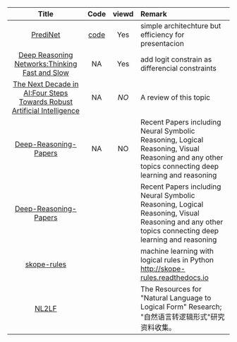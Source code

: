 | Title | Code | viewd | Remark |
| :----: | :----: | :----: | :---- |
| [PrediNet](https://arxiv.org/pdf/1905.10307.pdf) | [code](https://github.com/deepmind/deepmind-research/tree/master/PrediNet) | Yes | simple architechture but efficiency for presentacion  |
| [Deep Reasoning Networks:Thinking Fast and Slow](https://arxiv.org/abs/1906.00855) | NA | Yes |  add logit constrain as differencial constraints  |
| [The Next Decade in AI:Four Steps Towards Robust Artificial Intelligence](https://arxiv.org/ftp/arxiv/papers/2002/2002.06177.pdf) | NA | *NO* |  A review of this topic  |
|[Deep-Reasoning-Papers](https://github.com/floodsung/Deep-Reasoning-Papers)|NA|NO|Recent Papers including Neural Symbolic Reasoning, Logical Reasoning, Visual Reasoning and any other topics connecting deep learning and reasoning|
|[Deep-Reasoning-Papers](https://github.com/floodsung/Deep-Reasoning-Papers)|||Recent Papers including Neural Symbolic Reasoning, Logical Reasoning, Visual Reasoning and any other topics connecting deep learning and reasoning|
|[skope-rules](https://github.com/scikit-learn-contrib/skope-rules)|||machine learning with logical rules in Python http://skope-rules.readthedocs.io|
|[NL2LF](https://github.com/BaeSeulki/NL2LF)|||The Resources for "Natural Language to Logical Form" Research; "自然语言转逻辑形式"研究资料收集。|
